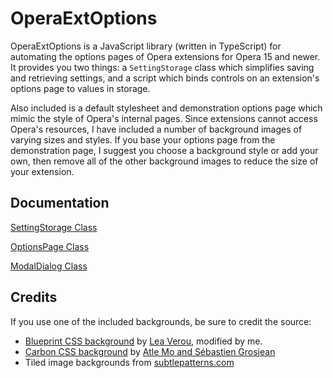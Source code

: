 # OperaExtOptions

OperaExtOptions is a JavaScript library (written in TypeScript) for automating the options pages of Opera extensions for Opera 15 and newer. It provides you two things: a `SettingStorage` class which simplifies saving and retrieving settings, and a script which binds controls on an extension's options page to values in storage.

Also included is a default stylesheet and demonstration options page which mimic the style of Opera's internal pages. Since extensions cannot access Opera's resources, I have included a number of background images of varying sizes and styles. If you base your options page from the demonstration page, I suggest you choose a background style or add your own, then remove all of the other background images to reduce the size of your extension.

## Documentation

[SettingStorage Class](https://github.com/ChaosinaCan/OperaExtOptions2/wiki/SettingStorage-Class)

[OptionsPage Class](https://github.com/ChaosinaCan/OperaExtOptions2/wiki/OptionsPage-Class)

[ModalDialog Class](https://github.com/ChaosinaCan/OperaExtOptions2/wiki/ModalDialog-Class)

## Credits
If you use one of the included backgrounds, be sure to credit the source:
- [Blueprint CSS background](http://lea.verou.me/css3patterns/#blueprint-grid) by [Lea Verou](http://lea.verou.me/), modified by me.
- [Carbon CSS background](http://lea.verou.me/css3patterns/#carbon) by [Atle Mo and Sébastien Grosjean](http://www.zencocoon.com/)
- Tiled image backgrounds from [subtlepatterns.com](http://subtlepatterns.com)
